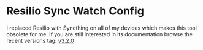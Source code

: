 # Resilio Sync Watch Config

I replaced Resilio with Syncthing on all of my devices which makes this tool obsolete for me.
If you are still interested in its documentation browse the recent versions tag: [v3.2.0](https://github.com/EdJoPaTo/resilio-sync-watch-config/tree/v3.2.0)
